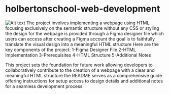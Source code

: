 # holbertonschool-web-development
![Alt text](img.jpg)
The project involves implementing a webpage using HTML focusing exclusively on the semantic structure without any CSS or styling the design for the webpage is provided through a Figma designer file which users can access after creating a Figma account the goal is to faithfully translate the visual design into a meaningful HTML structure
Here are the key components of the project:
1-Figma Designer File
2-HTML Implementation
3-Prerequisites
4-HTML Structure
5-Additional Notes

This project sets the foundation for future work allowing developers to collaboratively contribute to the creation of a webpage with a clear and meaningful HTML structure the README serves as a comprehensive guide offering instructions for setup access to design details and additional notes for a seamless development process